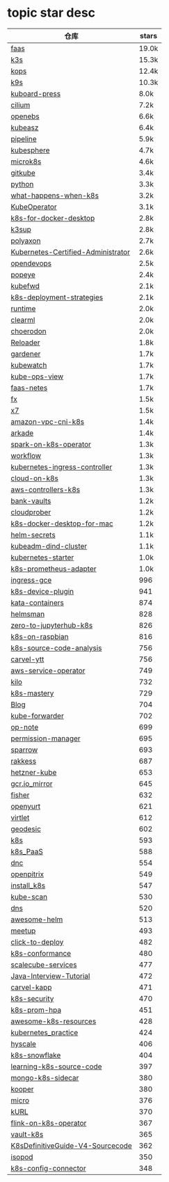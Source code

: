 # topic star desc 




|  仓库   | stars  | 
|-----|-------| 
|[faas](https://github.com/openfaas/faas.git)|19.0k|
|[k3s](https://github.com/k3s-io/k3s.git)|15.3k|
|[kops](https://github.com/kubernetes/kops.git)|12.4k|
|[k9s](https://github.com/derailed/k9s.git)|10.3k|
|[kuboard-press](https://github.com/eip-work/kuboard-press.git)|8.0k|
|[cilium](https://github.com/cilium/cilium.git)|7.2k|
|[openebs](https://github.com/openebs/openebs.git)|6.6k|
|[kubeasz](https://github.com/easzlab/kubeasz.git)|6.4k|
|[pipeline](https://github.com/tektoncd/pipeline.git)|5.9k|
|[kubesphere](https://github.com/kubesphere/kubesphere.git)|4.7k|
|[microk8s](https://github.com/ubuntu/microk8s.git)|4.6k|
|[gitkube](https://github.com/hasura/gitkube.git)|3.4k|
|[python](https://github.com/kubernetes-client/python.git)|3.3k|
|[what-happens-when-k8s](https://github.com/jamiehannaford/what-happens-when-k8s.git)|3.2k|
|[KubeOperator](https://github.com/KubeOperator/KubeOperator.git)|3.1k|
|[k8s-for-docker-desktop](https://github.com/AliyunContainerService/k8s-for-docker-desktop.git)|2.8k|
|[k3sup](https://github.com/alexellis/k3sup.git)|2.8k|
|[polyaxon](https://github.com/polyaxon/polyaxon.git)|2.7k|
|[Kubernetes-Certified-Administrator](https://github.com/walidshaari/Kubernetes-Certified-Administrator.git)|2.6k|
|[opendevops](https://github.com/opendevops-cn/opendevops.git)|2.5k|
|[popeye](https://github.com/derailed/popeye.git)|2.4k|
|[kubefwd](https://github.com/txn2/kubefwd.git)|2.1k|
|[k8s-deployment-strategies](https://github.com/ContainerSolutions/k8s-deployment-strategies.git)|2.1k|
|[runtime](https://github.com/kata-containers/runtime.git)|2.0k|
|[clearml](https://github.com/allegroai/clearml.git)|2.0k|
|[choerodon](https://github.com/open-hand/choerodon.git)|2.0k|
|[Reloader](https://github.com/stakater/Reloader.git)|1.8k|
|[gardener](https://github.com/gardener/gardener.git)|1.7k|
|[kubewatch](https://github.com/bitnami-labs/kubewatch.git)|1.7k|
|[kube-ops-view](https://github.com/hjacobs/kube-ops-view.git)|1.7k|
|[faas-netes](https://github.com/openfaas/faas-netes.git)|1.7k|
|[fx](https://github.com/metrue/fx.git)|1.5k|
|[x7](https://github.com/x-ream/x7.git)|1.5k|
|[amazon-vpc-cni-k8s](https://github.com/aws/amazon-vpc-cni-k8s.git)|1.4k|
|[arkade](https://github.com/alexellis/arkade.git)|1.4k|
|[spark-on-k8s-operator](https://github.com/GoogleCloudPlatform/spark-on-k8s-operator.git)|1.3k|
|[workflow](https://github.com/deis/workflow.git)|1.3k|
|[kubernetes-ingress-controller](https://github.com/Kong/kubernetes-ingress-controller.git)|1.3k|
|[cloud-on-k8s](https://github.com/elastic/cloud-on-k8s.git)|1.3k|
|[aws-controllers-k8s](https://github.com/aws/aws-controllers-k8s.git)|1.3k|
|[bank-vaults](https://github.com/banzaicloud/bank-vaults.git)|1.2k|
|[cloudprober](https://github.com/google/cloudprober.git)|1.2k|
|[k8s-docker-desktop-for-mac](https://github.com/gotok8s/k8s-docker-desktop-for-mac.git)|1.2k|
|[helm-secrets](https://github.com/zendesk/helm-secrets.git)|1.1k|
|[kubeadm-dind-cluster](https://github.com/kubernetes-retired/kubeadm-dind-cluster.git)|1.1k|
|[kubernetes-starter](https://github.com/liuyi01/kubernetes-starter.git)|1.0k|
|[k8s-prometheus-adapter](https://github.com/DirectXMan12/k8s-prometheus-adapter.git)|1.0k|
|[ingress-gce](https://github.com/kubernetes/ingress-gce.git)|996|
|[k8s-device-plugin](https://github.com/NVIDIA/k8s-device-plugin.git)|941|
|[kata-containers](https://github.com/kata-containers/kata-containers.git)|874|
|[helmsman](https://github.com/Praqma/helmsman.git)|828|
|[zero-to-jupyterhub-k8s](https://github.com/jupyterhub/zero-to-jupyterhub-k8s.git)|826|
|[k8s-on-raspbian](https://github.com/alexellis/k8s-on-raspbian.git)|816|
|[k8s-source-code-analysis](https://github.com/daniel-hutao/k8s-source-code-analysis.git)|756|
|[carvel-ytt](https://github.com/vmware-tanzu/carvel-ytt.git)|756|
|[aws-service-operator](https://github.com/amazon-archives/aws-service-operator.git)|749|
|[kilo](https://github.com/squat/kilo.git)|732|
|[k8s-mastery](https://github.com/rinormaloku/k8s-mastery.git)|729|
|[Blog](https://github.com/pkwenda/Blog.git)|704|
|[kube-forwarder](https://github.com/pixel-point/kube-forwarder.git)|702|
|[op-note](https://github.com/shfshanyue/op-note.git)|699|
|[permission-manager](https://github.com/sighupio/permission-manager.git)|695|
|[sparrow](https://github.com/wylok/sparrow.git)|693|
|[rakkess](https://github.com/corneliusweig/rakkess.git)|687|
|[hetzner-kube](https://github.com/xetys/hetzner-kube.git)|653|
|[gcr.io_mirror](https://github.com/anjia0532/gcr.io_mirror.git)|645|
|[fisher](https://github.com/fxllong/fisher.git)|632|
|[openyurt](https://github.com/alibaba/openyurt.git)|621|
|[virtlet](https://github.com/Mirantis/virtlet.git)|612|
|[geodesic](https://github.com/cloudposse/geodesic.git)|602|
|[k8s](https://github.com/ericchiang/k8s.git)|593|
|[k8s_PaaS](https://github.com/ben1234560/k8s_PaaS.git)|588|
|[dnc](https://github.com/dncto/dnc.git)|554|
|[openpitrix](https://github.com/openpitrix/openpitrix.git)|549|
|[install_k8s](https://github.com/yonyoucloud/install_k8s.git)|547|
|[kube-scan](https://github.com/octarinesec/kube-scan.git)|530|
|[dns](https://github.com/kubernetes/dns.git)|520|
|[awesome-helm](https://github.com/cdwv/awesome-helm.git)|513|
|[meetup](https://github.com/baiyutang/meetup.git)|493|
|[click-to-deploy](https://github.com/GoogleCloudPlatform/click-to-deploy.git)|482|
|[k8s-conformance](https://github.com/cncf/k8s-conformance.git)|480|
|[scalecube-services](https://github.com/scalecube/scalecube-services.git)|477|
|[Java-Interview-Tutorial](https://github.com/Wasabi1234/Java-Interview-Tutorial.git)|472|
|[carvel-kapp](https://github.com/vmware-tanzu/carvel-kapp.git)|471|
|[k8s-security](https://github.com/kabachook/k8s-security.git)|470|
|[k8s-prom-hpa](https://github.com/stefanprodan/k8s-prom-hpa.git)|451|
|[awesome-k8s-resources](https://github.com/tomhuang12/awesome-k8s-resources.git)|428|
|[kubernetes_practice](https://github.com/hackstoic/kubernetes_practice.git)|424|
|[hyscale](https://github.com/hyscale/hyscale.git)|406|
|[k8s-snowflake](https://github.com/jessfraz/k8s-snowflake.git)|404|
|[learning-k8s-source-code](https://github.com/Kevin-fqh/learning-k8s-source-code.git)|397|
|[mongo-k8s-sidecar](https://github.com/cvallance/mongo-k8s-sidecar.git)|380|
|[kooper](https://github.com/spotahome/kooper.git)|380|
|[micro](https://github.com/hb-go/micro.git)|376|
|[kURL](https://github.com/replicatedhq/kURL.git)|370|
|[flink-on-k8s-operator](https://github.com/GoogleCloudPlatform/flink-on-k8s-operator.git)|367|
|[vault-k8s](https://github.com/hashicorp/vault-k8s.git)|365|
|[K8sDefinitiveGuide-V4-Sourcecode](https://github.com/kubeguide/K8sDefinitiveGuide-V4-Sourcecode.git)|362|
|[isopod](https://github.com/cruise-automation/isopod.git)|350|
|[k8s-config-connector](https://github.com/GoogleCloudPlatform/k8s-config-connector.git)|348|
